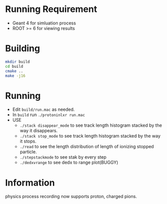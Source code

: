 # Running Requirement
- Geant 4 for simluation process
- ROOT >= 6 for viewing results

# Building
```Bash
mkdir build
cd build
cmake ..
make -j16
```

# Running
- Edit `build/run.mac` as needed.
- In `build` run `./protoninlxr run.mac`
- USE
  - `./stack disappear_mode` to see track length histogram stacked by the way it disappears.
  - `./stack stop_mode` to see track length histogram stacked by the way it stops.
  - `./read` to see the length distribution of length of ionizing stopped particle.
  - `./stepstackmode` to see stak by every step
  - `./dedxvrange` to see dedx to range plot(BUGGY)

# Information
physics process recording now supports proton, charged pions.

